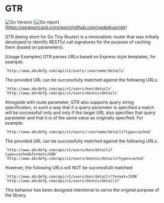 # GTR 
![Go Version](https://img.shields.io/badge/Go-%3E%3D%201.18-%23007d9c)
[![Go report](https://goreportcard.com/badge/github.com/vedadiyan/gtr)(https://goreportcard.com/report/github.com/vedadiyan/gtr)

GTR (being short for Go Tiny Router) is a minimalistic router
that was initially developed to identify RESTful call signatures
for the purpose of caching them (based on parameters).

[Usage Examples]
GTR parses URLs based on Express style templates, for example:

	`http://www.abcdefg.com/api/v1/users/:username/details`

The provided URL can be successfully matched against the following
URLs:

	`http://www.abcdefg.com/api/v1/users/ken/details`
	`http://www.abcdefg.com/api/v1/users/dennis/details`

Alongside with route parameter, GTR also supports query string
specification, in such a way that if a query parameter is specified
a match will be successfull only and only if the target URL also
specifies that query parameter and that it is of the same value as
originally specified. For example:

	`http://www.abcdefg.com/api/v1/users/:username/details?type=cached`

The provided URL can be successfully matched against the following
URLs:

	`http://www.abcdefg.com/api/v1/users/ken/details?type=cached&format=JSON`
	`http://www.abcdefg.com/api/v1/users/dennis/details?type=cached`

However, the following URLs will NOT be successfullt matched:

	`http://www.abcdefg.com/api/v1/users/ken/details?format=JSON`
	`http://www.abcdefg.com/api/v1/users/dennis/details?`

This behavior has been designed intentional to serve the original purpose
of the library.
